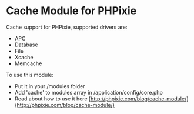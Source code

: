 Cache Module for PHPixie
====================

Cache support for PHPixie, supported drivers are:
* APC
* Database
* File
* Xcache
* Memcache

To use this module:
* Put it in your /modules folder
* Add 'cache' to modules array in /application/config/core.php
* Read about how to use it here [http://phpixie.com/blog/cache-module/](http://phpixie.com/blog/cache-module/)
